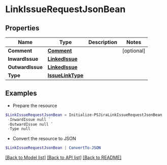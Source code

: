 # LinkIssueRequestJsonBean
## Properties

Name | Type | Description | Notes
------------ | ------------- | ------------- | -------------
**Comment** | [**Comment**](Comment.md) |  | [optional] 
**InwardIssue** | [**LinkedIssue**](LinkedIssue.md) |  | 
**OutwardIssue** | [**LinkedIssue**](LinkedIssue.md) |  | 
**Type** | [**IssueLinkType**](IssueLinkType.md) |  | 

## Examples

- Prepare the resource
```powershell
$LinkIssueRequestJsonBean = Initialize-PSJiraLinkIssueRequestJsonBean  -Comment null `
 -InwardIssue null `
 -OutwardIssue null `
 -Type null
```

- Convert the resource to JSON
```powershell
$LinkIssueRequestJsonBean | ConvertTo-JSON
```

[[Back to Model list]](../README.md#documentation-for-models) [[Back to API list]](../README.md#documentation-for-api-endpoints) [[Back to README]](../README.md)

